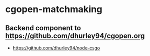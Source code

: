 # cgopen-matchmaking
## Backend component to https://github.com/dhurley94/cgopen.org

* https://github.com/dhurley94/node-csgo
